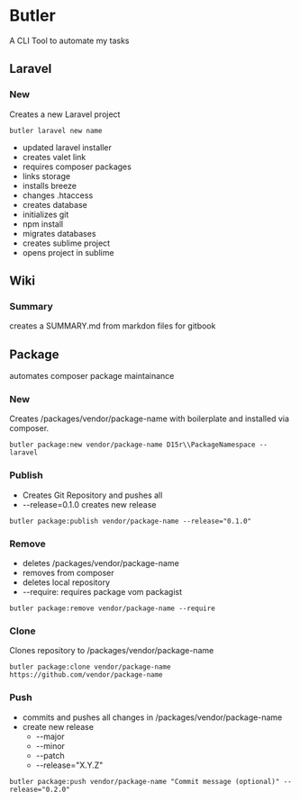 # Butler

A CLI Tool to automate my tasks

## Laravel

### New

Creates a new Laravel project

```
butler laravel new name
```

- updated laravel installer
- creates valet link
- requires composer packages
- links storage
- installs breeze
- changes .htaccess
- creates database
- initializes git
- npm install
- migrates databases
- creates sublime project
- opens project in sublime

## Wiki

### Summary

creates a SUMMARY.md from markdon files for gitbook

## Package

automates composer package maintainance

### New

Creates /packages/vendor/package-name with boilerplate and installed via composer.

```
butler package:new vendor/package-name D15r\\PackageNamespace --laravel
```

### Publish

- Creates Git Repository and pushes all
- --release=0.1.0 creates new release

```
butler package:publish vendor/package-name --release="0.1.0"
```

### Remove

- deletes /packages/vendor/package-name
- removes from composer
- deletes local repository
- --require: requires package vom packagist

```
butler package:remove vendor/package-name --require
```

### Clone

Clones repository to /packages/vendor/package-name

```
butler package:clone vendor/package-name https://github.com/vendor/package-name
```

### Push

- commits and pushes all changes in /packages/vendor/package-name
- create new release
    + --major
    + --minor
    + --patch
    + --release="X.Y.Z"

```
butler package:push vendor/package-name "Commit message (optional)" --release="0.2.0"
```
